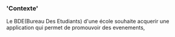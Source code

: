 ### 'Contexte'

Le BDE(Bureau Des Etudiants) d'une école souhaite acquerir une application qui permet de promouvoir des evenements, 